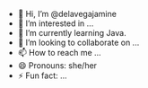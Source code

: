- 👋 Hi, I’m @delavegajamine
- 👀 I’m interested in ...
- 🌱 I’m currently learning Java.
- 💞️ I’m looking to collaborate on ...
- 📫 How to reach me ...
- 😄 Pronouns: she/her
- ⚡ Fun fact: ...

<!---
delavegajamine/delavegajamine is a ✨ special ✨ repository because its `README.md` (this file) appears on your GitHub profile.
You can click the Preview link to take a look at your changes.
--->
